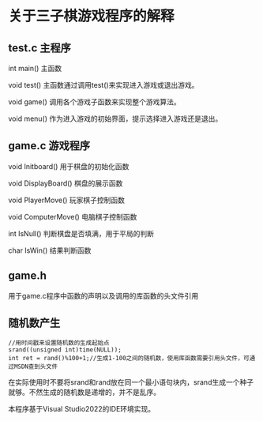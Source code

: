 # 关于三子棋游戏程序的解释

## test.c	主程序

int main()	主函数

void test()	主函数通过调用test()来实现进入游戏或退出游戏。

void game()	调用各个游戏子函数来实现整个游戏算法。

void menu()	作为进入游戏的初始界面，提示选择进入游戏还是退出。

## game.c	游戏程序

void Initboard()	用于棋盘的初始化函数

void DisplayBoard()	棋盘的展示函数

void PlayerMove()	玩家棋子控制函数

void ComputerMove()	电脑棋子控制函数

int IsNull()	判断棋盘是否填满，用于平局的判断

char IsWin()	结果判断函数

## game.h

用于game.c程序中函数的声明以及调用的库函数的头文件引用

## 随机数产生

	//用时间戳来设置随机数的生成起始点
	srand((unsigned int)time(NULL));
	int ret = rand()%100+1;//生成1-100之间的随机数，使用库函数需要引用头文件，可通过MSDN查到头文件

在实际使用时不要将srand和rand放在同一个最小语句块内，srand生成一个种子就够。不然生成的随机数是递增的，并不是乱序。





本程序基于Visual Studio2022的IDE环境实现。

